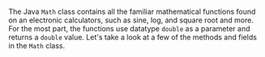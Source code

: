 The Java `Math` class contains all the familiar mathematical functions found on an electronic calculators, such as sine, log, and square root and more. For the most part, the functions use datatype `double` as a parameter and returns a `double` value. Let's take a look at a few of the methods and fields in the `Math` class.

